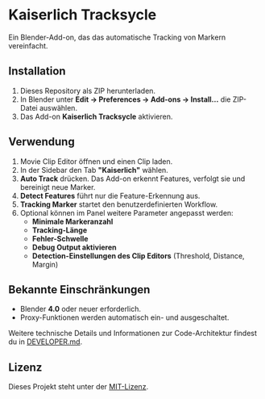 # Kaiserlich Tracksycle

Ein Blender-Add-on, das das automatische Tracking von Markern vereinfacht.

## Installation
1. Dieses Repository als ZIP herunterladen.
2. In Blender unter **Edit → Preferences → Add-ons → Install...** die ZIP-Datei auswählen.
3. Das Add-on **Kaiserlich Tracksycle** aktivieren.

## Verwendung
1. Movie Clip Editor öffnen und einen Clip laden.
2. In der Sidebar den Tab **"Kaiserlich"** wählen.
3. **Auto Track** drücken. Das Add-on erkennt Features, verfolgt sie und bereinigt neue Marker.
4. **Detect Features** führt nur die Feature-Erkennung aus.
5. **Tracking Marker** startet den benutzerdefinierten Workflow.
6. Optional können im Panel weitere Parameter angepasst werden:
   - **Minimale Markeranzahl**
   - **Tracking-Länge**
   - **Fehler-Schwelle**
   - **Debug Output aktivieren**
   - **Detection-Einstellungen des Clip Editors** (Threshold, Distance, Margin)

## Bekannte Einschränkungen
- Blender **4.0** oder neuer erforderlich.
- Proxy-Funktionen werden automatisch ein- und ausgeschaltet.

Weitere technische Details und Informationen zur Code-Architektur findest du in [DEVELOPER.md](DEVELOPER.md).

## Lizenz
Dieses Projekt steht unter der [MIT-Lizenz](LICENSE).

